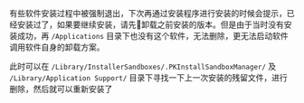 有些软件安装过程中被强制退出，下次再通过安装程序进行安装的时候会提示，已经安装过了，如果要继续安装，请先卸载之前安装的版本。但是由于当时没有安装成功，再 `/Applications` 目录下也没有这个软件，无法删除，更无法启动软件调用软件自身的卸载方案。

此时可以在 `/Library/InstallerSandboxes/.PKInstallSandboxManager/` 及 `/Library/Application Support/` 目录下寻找一下上一次安装的残留文件，进行删除，然后就可以重新安装了
